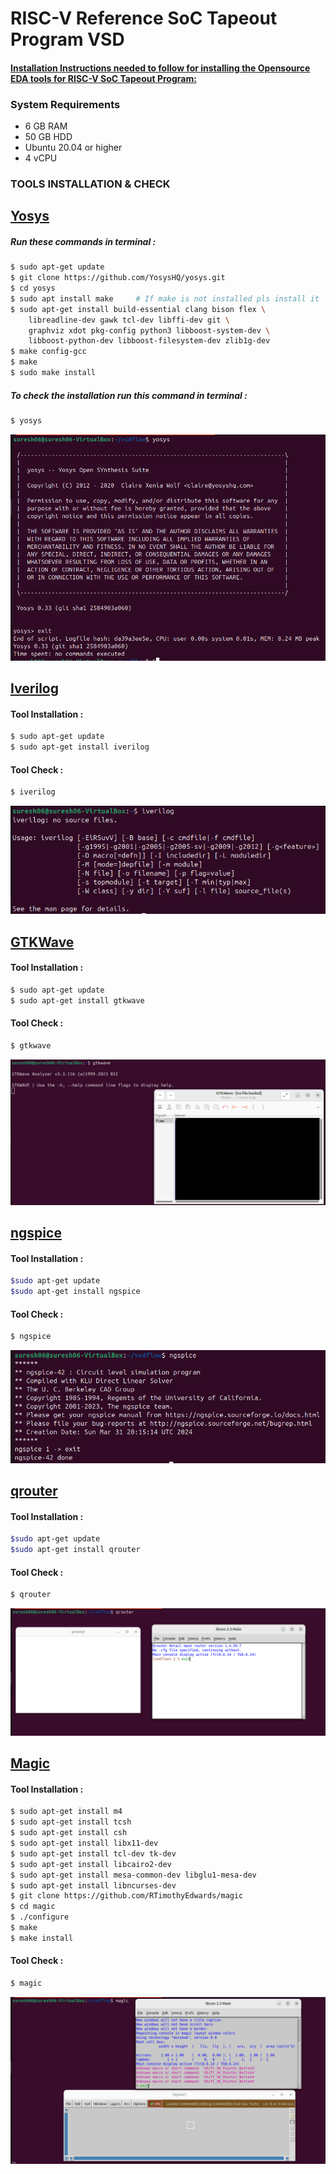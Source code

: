 
# RISC-V Reference SoC Tapeout Program VSD


#### <ins>Installation Instructions needed to follow for installing the Opensource EDA tools for RISC-V SoC Tapeout Program:</ins>

### **System Requirements**
- 6 GB RAM
- 50 GB HDD
- Ubuntu 20.04 or higher
- 4 vCPU


### **TOOLS INSTALLATION & CHECK**

## <ins>**Yosys**</ins>
##### Run these commands in terminal :
```bash
$ sudo apt-get update
$ git clone https://github.com/YosysHQ/yosys.git
$ cd yosys
$ sudo apt install make     # If make is not installed pls install it
$ sudo apt-get install build-essential clang bison flex \
    libreadline-dev gawk tcl-dev libffi-dev git \
    graphviz xdot pkg-config python3 libboost-system-dev \
    libboost-python-dev libboost-filesystem-dev zlib1g-dev
$ make config-gcc
$ make 
$ sudo make install
```
##### To check the installation run this command in terminal :
```bash
$ yosys 
```
![Alt Text](images/yosys_installed.png)

## <ins>**Iverilog**</ins>
#### Tool Installation :
```bash
$ sudo apt-get update
$ sudo apt-get install iverilog
```
#### Tool Check :
```bash
$ iverilog
```
![Alt Text](images/iverilog_status.png)

## <ins>**GTKWave**</ins>
#### Tool Installation :
```bash
$ sudo apt-get update
$ sudo apt-get install gtkwave
```
#### Tool Check :
```bash
$ gtkwave
```
![Alt Text](images/gtkwave_installed.png)

## <ins>**ngspice**</ins>
#### Tool Installation :
```bash
$sudo apt-get update
$sudo apt-get install ngspice
```
#### Tool Check :
```bash
$ ngspice
```

![Alt Text](images/ngspice_installed.png)

## <ins>**qrouter**</ins>
#### Tool Installation :
```bash
$sudo apt-get update
$sudo apt-get install qrouter
```
#### Tool Check :
```bash
$ qrouter
```
![Alt Text](images/qrouter_installed.png)

## <ins>**Magic**</ins>
#### Tool Installation :
```bash
$ sudo apt-get install m4
$ sudo apt-get install tcsh
$ sudo apt-get install csh
$ sudo apt-get install libx11-dev
$ sudo apt-get install tcl-dev tk-dev
$ sudo apt-get install libcairo2-dev
$ sudo apt-get install mesa-common-dev libglu1-mesa-dev
$ sudo apt-get install libncurses-dev
$ git clone https://github.com/RTimothyEdwards/magic
$ cd magic
$ ./configure
$ make
$ make install 
```
#### Tool Check :
```bash
$ magic
```
![Alt Text](images/magic_installed.png)


